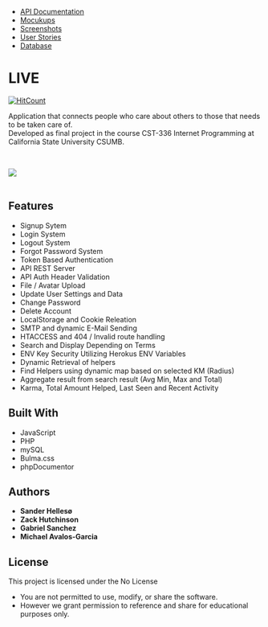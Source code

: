 <ul>
<li><a href ="https://demoliveapp.herokuapp.com/docs/api/" target="_blank">API Documentation</a></li>
<li><a href ="https://github.com/sanderhelleso/live/blob/master/mockups/README.md" target="_blank">Mocukups</a></li>
<li><a href ="https://github.com/sanderhelleso/live/blob/master/screenshots/README.md" target="_blank">Screenshots</a></li>
<li><a href ="https://github.com/sanderhelleso/live/blob/master/mockups/Live%252FUserstroy.pdf" target="_blank">User Stories</a></li>
<li><a href ="https://github.com/sanderhelleso/live/blob/master/database/README.md" target="_blank">Database</a></li>
</ul>

# LIVE
[![HitCount](http://hits.dwyl.io/sanderhelleso/live.svg)](http://hits.dwyl.io/sanderhelleso/live)

Application that connects people who care about others to those that needs to be taken care of.<br>
Developed as final project in the course CST-336 Internet Programming at California State University CSUMB.
<br>

<br>

<img src="https://github.com/sanderhelleso/live/blob/master/public/img/readme/preview.gif"></img>
<br>
<br>


## Features
* Signup Sytem
* Login System
* Logout System
* Forgot Password System
* Token Based Authentication
* API REST Server
* API Auth Header Validation
* File / Avatar Upload
* Update User Settings and Data
* Change Password
* Delete Account
* LocalStorage and Cookie Releation
* SMTP and dynamic E-Mail Sending
* HTACCESS and 404 / Invalid route handling
* Search and Display Depending on Terms
* ENV Key Security Utilizing Herokus ENV Variables
* Dynamic Retrieval of helpers
* Find Helpers using dynamic map based on selected KM (Radius)
* Aggregate result from search result (Avg Min, Max and Total)
* Karma, Total Amount Helped, Last Seen and Recent Activity


## Built With

* JavaScript
* PHP
* mySQL
* Bulma.css
* phpDocumentor

## Authors

* **Sander Hellesø**
* **Zack Hutchinson**
* **Gabriel Sanchez**
* **Michael Avalos-Garcia**

## License

This project is licensed under the No License
 * You are not permitted to use, modify, or share the software. 
 * However we grant permission to reference and share for educational purposes only.
